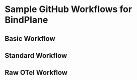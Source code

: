 # Sample GitHub Workflows for BindPlane
## Basic Workflow
## Standard Workflow
## Raw OTel Workflow
